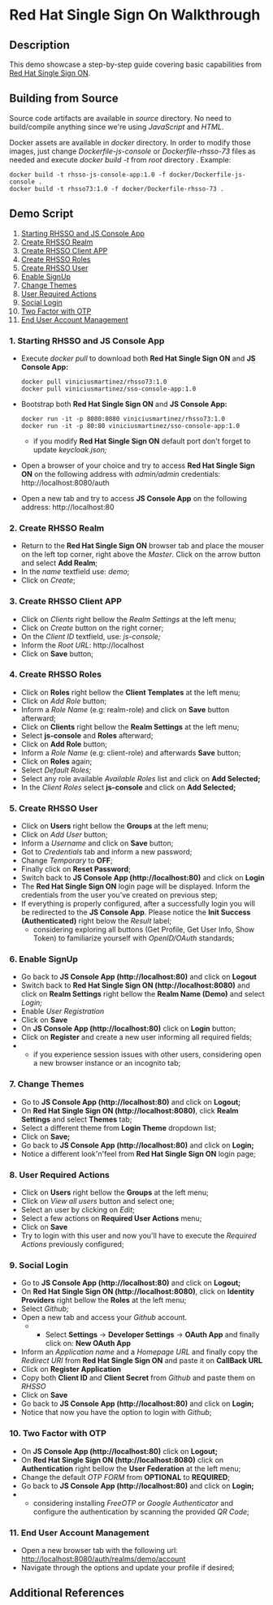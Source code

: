 # Red Hat Single Sign On Walkthrough

## Description

This demo showcase a step-by-step guide covering basic capabilities from [Red Hat Single Sign ON](https://access.redhat.com/products/red-hat-single-sign-on).

## Building from Source

Source code artifacts are available in *source* directory. No need to build/compile anything since we're using *JavaScript* and *HTML*.

Docker assets are available in *docker* directory. In order to modify those images, just change *Dockerfile-js-console* or *Dockerfile-rhsso-73* files as needed and execute *docker build -t* from *root* directory . Example:

  ```
  docker build -t rhsso-js-console-app:1.0 -f docker/Dockerfile-js-console .
  docker build -t rhsso73:1.0 -f docker/Dockerfile-rhsso-73 .
  ```

## Demo Script

1. [Starting RHSSO and JS Console App](#demo-step-1)
2. [Create RHSSO Realm](#demo-step-2)
3. [Create RHSSO Client APP](#demo-step-3)
4. [Create RHSSO Roles](#demo-step-4)
5. [Create RHSSO User](#demo-step-5)
6. [Enable SignUp](#demo-step-6)
7. [Change Themes](#demo-step-7)
8. [User Required Actions](#demo-step-8)
9. [Social Login](#demo-step-9)
10. [Two Factor with OTP](#demo-step-10)
11. [End User Account Management](#demo-step-11)

### 1. Starting RHSSO and JS Console App <a name="demo-step-1"/>

* Execute *docker pull* to download both **Red Hat Single Sign ON** and **JS Console App:**
  ```
  docker pull viniciusmartinez/rhsso73:1.0
  docker pull viniciusmartinez/sso-console-app:1.0
  ```
* Bootstrap both **Red Hat Single Sign ON** and **JS Console App:**

  ```
  docker run -it -p 8080:8080 viniciusmartinez/rhsso73:1.0
  docker run -it -p 80:80 viniciusmartinez/sso-console-app:1.0
  ```
  * if you modify **Red Hat Single Sign ON** default port don't forget to update *keycloak.json;*
* Open a browser of your choice and try to access **Red Hat Single Sign ON** on the following address with *admin/admin* credentials: http://localhost:8080/auth
* Open a new tab and try to access **JS Console App** on the following address: http://localhost:80

### 2. Create RHSSO Realm <a name="demo-step-2"/>

* Return to the **Red Hat Single Sign ON** browser tab and place the mouser on the left top corner, right above the *Master*. Click on the arrow button and select **Add Realm**;
* In the *name* textfield use: *demo*;
* Click on *Create*;

### 3. Create RHSSO Client APP <a name="demo-step-3"/>

* Click on *Clients* right bellow the *Realm Settings* at the left menu;
* Click on *Create* button on the right corner;
* On the *Client ID* textfield, use: *js-console;*
* Inform the *Root URL*: http://localhost
* Click on **Save** button;

### 4. Create RHSSO Roles <a name="demo-step-4"/>

* Click on **Roles** right bellow the **Client Templates** at the left menu;
* Click on *Add Role* button;
* Inform a *Role Name* (e.g: realm-role) and click on **Save** button afterward;
* Click on **Clients** right bellow the **Realm Settings** at the left menu;
* Select **js-console** and **Roles** afterward;
* Click on **Add Role** button;
* Inform a *Role Name* (e.g: client-role) and afterwards **Save** button;
* Click on **Roles** again;
* Select *Default Roles;*
* Select any role available *Available Roles* list and click on **Add Selected;**
* In the *Client Roles* select **js-console** and click on **Add Selected;**

### 5. Create RHSSO User <a name="demo-step-5"/>

* Click on **Users** right bellow the **Groups** at the left menu;
* Click on *Add User* button;
* Inform a *Username* and click on **Save** button;
* Got to *Credentials* tab and inform a new password;
* Change *Temporary* to **OFF**;
* Finally click on **Reset Password**;
* Switch back to **JS Console App (http://localhost:80)** and click on **Login**
* The **Red Hat Single Sign ON** login page will be displayed. Inform the credentials from the user you've created on previous step;
* If everything is properly configured, after a successfully login you will be redirected to the **JS Console App**. Please notice the **Init Success (Authenticated)** right below the *Result* label;
  * considering exploring all buttons (Get Profile, Get User Info, Show Token) to familiarize yourself with *OpenID/OAuth* standards;

### 6. Enable SignUp <a name="demo-step-6"/>

* Go back to **JS Console App (http://localhost:80)** and click on **Logout**
* Switch back to **Red Hat Single Sign ON (http://localhost:8080)** and click on **Realm Settings** right bellow the **Realm Name (Demo)** and select *Login;*
* Enable *User Registration*
* Click on **Save**
* On **JS Console App (http://localhost:80)** click on **Login** button;
* Click on **Register** and create a new user informing all required fields;
* * if you experience session issues with other users, considering open a new browser instance or an incognito tab;

### 7. Change Themes <a name="demo-step-7"/>

* Go to **JS Console App (http://localhost:80)** and click on **Logout;**
* On **Red Hat Single Sign ON (http://localhost:8080)**, click **Realm Settings** and select **Themes** tab;
* Select a different theme from **Login Theme** dropdown list;
* Click on **Save;**
* Go back to **JS Console App (http://localhost:80)** and click on **Login;**
* Notice  a different look'n'feel from **Red Hat Single Sign ON** login page;

### 8. User Required Actions <a name="demo-step-8"/>

* Click on **Users** right bellow the **Groups** at the left menu;
* Click on *View all users* button and select one;
* Select an user by clicking on *Edit*;
* Select a few actions on **Required User Actions** menu;
* Click on **Save**
* Try to login with this user and now you'll have to execute the *Required Actions* previously configured;

### 9. Social Login <a name="demo-step-9"/>

* Go to **JS Console App (http://localhost:80)** and click on **Logout;**
* On **Red Hat Single Sign ON (http://localhost:8080)**, click on **Identity Providers** right bellow the **Roles** at the left menu;
* Select *Github*;
* Open a new tab and access your *Github* account.
  * * Select **Settings** -> **Developer Settings** -> **OAuth App** and finally click on: **New OAuth App**
* Inform an *Application name* and a *Homepage URL* and finally copy the *Redirect URI* from **Red Hat Single Sign ON** and paste it on **CallBack URL**
* Click on **Register Application**
* Copy both **Client ID** and **Client Secret** from *Github* and paste them on *RHSSO*
* Click on **Save**
* Go back to **JS Console App (http://localhost:80)** and click on **Login;**
* Notice that now you have the option to login with *Github*;

### 10. Two Factor with OTP <a name="demo-step-10"/>

* On **JS Console App (http://localhost:80)** click on **Logout;**
* On **Red Hat Single Sign ON (http://localhost:8080)** click on **Authentication** right bellow the **User Federation** at the left menu;
* Change the default *OTP FORM* from **OPTIONAL** to **REQUIRED**;
* Go back to **JS Console App (http://localhost:80)** and click on **Login;**
* * considering installing *FreeOTP* or *Google Authenticator* and configure the authentication by scanning the provided *QR Code*;


### 11. End User Account Management <a name="demo-step-11"/>

* Open a new browser tab with the following url: [http://localhost:8080/auth/realms/demo/account](http://localhost:8080/auth/realms/demo/account)
* Navigate through the options and update your profile if desired;

## Additional References <a name="additional-references">
